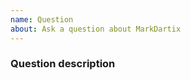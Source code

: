 ```yaml
---
name: Question
about: Ask a question about MarkDartix
---
```


### Question description

<!-- Ask your question here -->
